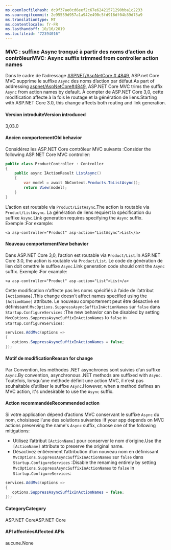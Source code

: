 ```yaml
---
ms.openlocfilehash: dc9f37ae0cd6eef2c67e62421571290bba1c2233
ms.sourcegitcommit: 2e95559d957a1a942e490c5fd916df04b39d73a9
ms.translationtype: MT
ms.contentlocale: fr-FR
ms.lasthandoff: 10/16/2019
ms.locfileid: "72394016"
---
```

### <a name="mvc-async-suffix-trimmed-from-controller-action-names"></a><span data-ttu-id="47487-101">MVC : suffixe Async tronqué à partir des noms d’action du contrôleur</span><span class="sxs-lookup"><span data-stu-id="47487-101">MVC: Async suffix trimmed from controller action names</span></span>

<span data-ttu-id="47487-102">Dans le cadre de l’adressage [ASPNET/AspNetCore # 4849](https://github.com/aspnet/AspNetCore/issues/4849), ASP.net Core MVC supprime le suffixe `Async` des noms d’action par défaut.</span><span class="sxs-lookup"><span data-stu-id="47487-102">As part of addressing [aspnet/AspNetCore#4849](https://github.com/aspnet/AspNetCore/issues/4849), ASP.NET Core MVC trims the suffix `Async` from action names by default.</span></span> <span data-ttu-id="47487-103">À compter de ASP.NET Core 3,0, cette modification affecte à la fois le routage et la génération de liens.</span><span class="sxs-lookup"><span data-stu-id="47487-103">Starting with ASP.NET Core 3.0, this change affects both routing and link generation.</span></span>

#### <a name="version-introduced"></a><span data-ttu-id="47487-104">Version introduite</span><span class="sxs-lookup"><span data-stu-id="47487-104">Version introduced</span></span>

<span data-ttu-id="47487-105">3,0</span><span class="sxs-lookup"><span data-stu-id="47487-105">3.0</span></span>

#### <a name="old-behavior"></a><span data-ttu-id="47487-106">Ancien comportement</span><span class="sxs-lookup"><span data-stu-id="47487-106">Old behavior</span></span>

<span data-ttu-id="47487-107">Considérez les ASP.NET Core contrôleur MVC suivants :</span><span class="sxs-lookup"><span data-stu-id="47487-107">Consider the following ASP.NET Core MVC controller:</span></span>

```csharp
public class ProductController : Controller
{
    public async IActionResult ListAsync()
    {
        var model = await DbContext.Products.ToListAsync();
        return View(model);
    }
}
```

<span data-ttu-id="47487-108">L’action est routable via `Product/ListAsync`.</span><span class="sxs-lookup"><span data-stu-id="47487-108">The action is routable via `Product/ListAsync`.</span></span> <span data-ttu-id="47487-109">La génération de liens requiert la spécification du suffixe `Async`.</span><span class="sxs-lookup"><span data-stu-id="47487-109">Link generation requires specifying the `Async` suffix.</span></span> <span data-ttu-id="47487-110">Exemple :</span><span class="sxs-lookup"><span data-stu-id="47487-110">For example:</span></span>

```cshtml
<a asp-controller="Product" asp-action="ListAsync">List</a>
```

#### <a name="new-behavior"></a><span data-ttu-id="47487-111">Nouveau comportement</span><span class="sxs-lookup"><span data-stu-id="47487-111">New behavior</span></span>

<span data-ttu-id="47487-112">Dans ASP.NET Core 3,0, l’action est routable via `Product/List`.</span><span class="sxs-lookup"><span data-stu-id="47487-112">In ASP.NET Core 3.0, the action is routable via `Product/List`.</span></span> <span data-ttu-id="47487-113">Le code de génération de lien doit omettre le suffixe `Async`.</span><span class="sxs-lookup"><span data-stu-id="47487-113">Link generation code should omit the `Async` suffix.</span></span> <span data-ttu-id="47487-114">Exemple :</span><span class="sxs-lookup"><span data-stu-id="47487-114">For example:</span></span>

```cshtml
<a asp-controller="Product" asp-action="List">List</a>
```

<span data-ttu-id="47487-115">Cette modification n’affecte pas les noms spécifiés à l’aide de l’attribut `[ActionName]`.</span><span class="sxs-lookup"><span data-stu-id="47487-115">This change doesn't affect names specified using the `[ActionName]` attribute.</span></span> <span data-ttu-id="47487-116">Le nouveau comportement peut être désactivé en définissant `MvcOptions.SuppressAsyncSuffixInActionNames` sur `false` dans `Startup.ConfigureServices` :</span><span class="sxs-lookup"><span data-stu-id="47487-116">The new behavior can be disabled by setting `MvcOptions.SuppressAsyncSuffixInActionNames` to `false` in `Startup.ConfigureServices`:</span></span>

```csharp
services.AddMvc(options =>
{
   options.SuppressAsyncSuffixInActionNames = false; 
});
```

#### <a name="reason-for-change"></a><span data-ttu-id="47487-117">Motif de modification</span><span class="sxs-lookup"><span data-stu-id="47487-117">Reason for change</span></span>

<span data-ttu-id="47487-118">Par Convention, les méthodes .NET asynchrones sont suivies d’un suffixe `Async`.</span><span class="sxs-lookup"><span data-stu-id="47487-118">By convention, asynchronous .NET methods are suffixed with `Async`.</span></span> <span data-ttu-id="47487-119">Toutefois, lorsqu’une méthode définit une action MVC, il n’est pas souhaitable d’utiliser le suffixe `Async`.</span><span class="sxs-lookup"><span data-stu-id="47487-119">However, when a method defines an MVC action, it's undesirable to use the `Async` suffix.</span></span>

#### <a name="recommended-action"></a><span data-ttu-id="47487-120">Action recommandée</span><span class="sxs-lookup"><span data-stu-id="47487-120">Recommended action</span></span>

<span data-ttu-id="47487-121">Si votre application dépend d’actions MVC conservant le suffixe `Async` du nom, choisissez l’une des solutions suivantes :</span><span class="sxs-lookup"><span data-stu-id="47487-121">If your app depends on MVC actions preserving the name's `Async` suffix, choose one of the following mitigations:</span></span>

- <span data-ttu-id="47487-122">Utilisez l’attribut `[ActionName]` pour conserver le nom d’origine.</span><span class="sxs-lookup"><span data-stu-id="47487-122">Use the `[ActionName]` attribute to preserve the original name.</span></span>
- <span data-ttu-id="47487-123">Désactivez entièrement l’attribution d’un nouveau nom en définissant `MvcOptions.SuppressAsyncSuffixInActionNames` sur `false` dans `Startup.ConfigureServices` :</span><span class="sxs-lookup"><span data-stu-id="47487-123">Disable the renaming entirely by setting `MvcOptions.SuppressAsyncSuffixInActionNames` to `false` in `Startup.ConfigureServices`:</span></span>

```csharp
services.AddMvc(options =>
{
   options.SuppressAsyncSuffixInActionNames = false; 
});
```

#### <a name="category"></a><span data-ttu-id="47487-124">Category</span><span class="sxs-lookup"><span data-stu-id="47487-124">Category</span></span>

<span data-ttu-id="47487-125">ASP.NET Core</span><span class="sxs-lookup"><span data-stu-id="47487-125">ASP.NET Core</span></span>

#### <a name="affected-apis"></a><span data-ttu-id="47487-126">API affectées</span><span class="sxs-lookup"><span data-stu-id="47487-126">Affected APIs</span></span>

<span data-ttu-id="47487-127">aucune.</span><span class="sxs-lookup"><span data-stu-id="47487-127">None</span></span>

<!-- 

#### Affected APIs

Not detectable via API analysis

-->
